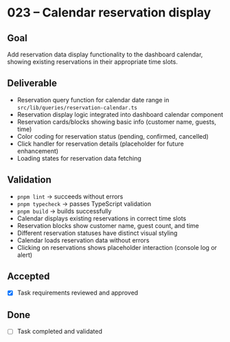 # 023 – Calendar reservation display

## Goal

Add reservation data display functionality to the dashboard calendar, showing existing reservations in their appropriate time slots.

## Deliverable

- Reservation query function for calendar date range in `src/lib/queries/reservation-calendar.ts`
- Reservation display logic integrated into dashboard calendar component
- Reservation cards/blocks showing basic info (customer name, guests, time)
- Color coding for reservation status (pending, confirmed, cancelled)
- Click handler for reservation details (placeholder for future enhancement)
- Loading states for reservation data fetching

## Validation

- `pnpm lint` → succeeds without errors
- `pnpm typecheck` → passes TypeScript validation
- `pnpm build` → builds successfully
- Calendar displays existing reservations in correct time slots
- Reservation blocks show customer name, guest count, and time
- Different reservation statuses have distinct visual styling
- Calendar loads reservation data without errors
- Clicking on reservations shows placeholder interaction (console log or alert)

## Accepted

- [x] Task requirements reviewed and approved

## Done

- [ ] Task completed and validated
